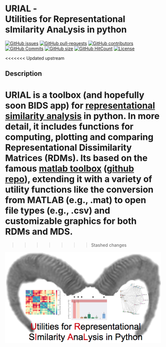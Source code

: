 # URIAL - </br> Utilities for Representational sImilarity AnaLysis in python 
[![GitHub issues](https://img.shields.io/github/issues/PeerHerholz/URIAL.svg)](https://github.com/PeerHerholz/URIAL/issues/)
[![GitHub pull-requests](https://img.shields.io/github/issues-pr/PeerHerholz/URIAL.svg)](https://github.com/PeerHerholz/URIAL/pulls/)
[![GitHub contributors](https://img.shields.io/github/contributors/PeerHerholz/URIAL.svg)](https://GitHub.com/PeerHerholz/URIAL/graphs/contributors/)
[![GitHub Commits](https://github-basic-badges.herokuapp.com/commits/PeerHerholz/URIAL.svg)](https://github.com/PeerHerholz/URIAL/commits/master)
[![GitHub size](https://github-size-badge.herokuapp.com/PeerHerholz/URIAL.svg)](https://github.com/PeerHerholz/URIAL/archive/master.zip)
[![GitHub HitCount](http://hits.dwyl.io/PeerHerholz/URIAL.svg)](http://hits.dwyl.io/PeerHerholz/URIAL)
[![License](https://img.shields.io/badge/License-BSD%203--Clause-blue.svg)](https://opensource.org/licenses/BSD-3-Clause)

<<<<<<< Updated upstream
## Description
URIAL is a toolbox (and hopefully soon BIDS app) for [representational similarity analysis](https://doi.org/10.3389/neuro.06.004.2008) in python. In more detail, it includes functions for computing, plotting and comparing Representational Dissimilarity Matrices (RDMs). Its based on the famous [matlab toolbox](https://journals.plos.org/ploscompbiol/article?id=10.1371/journal.pcbi.1003553) ([github repo](https://github.com/rsagroup/rsatoolbox)), extending it with a variety of utility functions like the conversion from MATLAB (e.g., .mat) to open file types (e.g., .csv) and customizable graphics for both RDMs and MDS.  
=======
>>>>>>> Stashed changes

![URIAL logo](img/URIAL_logo.png)
